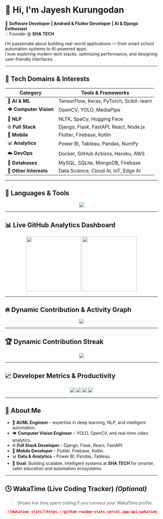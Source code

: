 # 👋 Hi, I'm Jayesh Kurungodan

🚀 **Software Developer | Android & Flutter Developer | AI & Django Enthusiast**  
💡 Founder @ **SHA TECH**

I’m passionate about building real-world applications — from smart school automation systems to AI-powered apps.  
I love exploring modern tech stacks, optimizing performance, and designing user-friendly interfaces.

---

## 🧠 Tech Domains & Interests

| Category | Tools & Frameworks |
|-----------|--------------------|
| 🧠 **AI & ML** | TensorFlow, Keras, PyTorch, Scikit-learn |
| 👁️ **Computer Vision** | OpenCV, YOLO, MediaPipe |
| 💬 **NLP** | NLTK, SpaCy, Hugging Face |
| 🌐 **Full Stack** | Django, Flask, FastAPI, React, Node.js |
| 📱 **Mobile** | Flutter, Firebase, Kotlin |
| 📊 **Analytics** | Power BI, Tableau, Pandas, NumPy |
| ☁️ **DevOps** | Docker, GitHub Actions, Heroku, AWS |
| 🧩 **Databases** | MySQL, SQLite, MongoDB, Firebase |
| 🧠 **Other Interests** | Data Science, Cloud AI, IoT, Edge AI |

---

## 🧰 **Languages & Tools**

<p align="center">
  <img src="https://skillicons.dev/icons?i=python,dart,flutter,html,css,js,cpp,react,django,flask,firebase,mysql,git,github,aws,docker,tensorflow,pytorch,opencv,linux&perline=10" />
</p>

---

## 📊 **Live GitHub Analytics Dashboard**

<p align="center">
  <img src="https://github-readme-stats.vercel.app/api?username=kakkarot23&show_icons=true&theme=tokyonight&count_private=true" height="180em" />
  <img src="https://github-readme-stats.vercel.app/api/top-langs/?username=kakkarot23&layout=compact&theme=tokyonight&langs_count=10" height="180em" />
</p>

---

## 🔥 **Dynamic Contribution & Activity Graph**

<p align="center">
  <img src="https://github-readme-activity-graph.vercel.app/graph?username=kakkarot23&theme=tokyo-night&bg_color=000000&hide_border=true&line=00e7ff&point=ffffff" />
</p>

---

## 🏆 **Dynamic Contribution Streak**

<p align="center">
  <img src="https://github-readme-streak-stats.herokuapp.com/?user=kakkarot23&theme=tokyonight&hide_border=true" />
</p>

---

## 📈 **Developer Metrics & Productivity**

<p align="center">
  <img src="https://github-profile-summary-cards.vercel.app/api/cards/profile-details?username=kakkarot23&theme=tokyonight"/>
  <img src="https://github-profile-summary-cards.vercel.app/api/cards/repos-per-language?username=kakkarot23&theme=tokyonight"/>
  <img src="https://github-profile-summary-cards.vercel.app/api/cards/most-commit-language?username=kakkarot23&theme=tokyonight"/>
  <img src="https://github-profile-summary-cards.vercel.app/api/cards/productive-time?username=kakkarot23&theme=tokyonight&utcOffset=5.5"/>
</p>

---

## 💬 **About Me**

- 🤖 **AI/ML Engineer** – expertise in deep learning, NLP, and intelligent automation.  
- 👁️ **Computer Vision Engineer** – YOLO, OpenCV, and real-time video analytics.  
- 🌐 **Full Stack Developer** – Django, Flask, React, FastAPI.  
- 📱 **Mobile Developer** – Flutter, Firebase, Kotlin.  
- 📊 **Data & Analytics** – Power BI, Pandas, Tableau.  
- 💼 **Goal:** Building scalable, intelligent systems at **SHA TECH** for smarter, safer education and automation ecosystems.

---

## 🕓 **WakaTime (Live Coding Tracker)** *(Optional)*

> Shows live time spent coding if you connect your WakaTime profile.

```markdown
[![Wakatime stats](https://github-readme-stats.vercel.app/api/wakatime?username=YOUR_WAKATIME_USERNAME&theme=tokyonight)](https://wakatime.com/@YOUR_WAKATIME_USERNAME)
